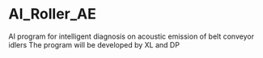 # AI_Roller_AE
AI program for intelligent diagnosis on acoustic emission of belt conveyor idlers
The program will be developed by XL and DP
